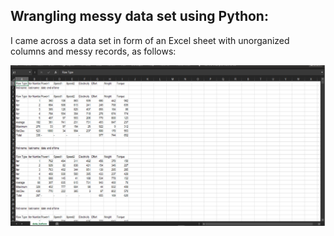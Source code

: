 ## Wrangling messy data set using Python:

I came across a data set in form of an Excel sheet with unorganized columns and messy records, as follows:

![](imgs/messy.png)
